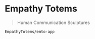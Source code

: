 <!--
  Empathy Totems
  Main App
  /emto-app
-->

Empathy Totems
===

> Human Communication Sculptures

    EmpathyTotems/emto-app